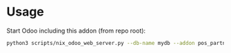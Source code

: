 # Usage

Start Odoo including this addon (from repo root):

```bash
python3 scripts/nix_odoo_web_server.py --db-name mydb --addon pos_partner_location_google_map
```
